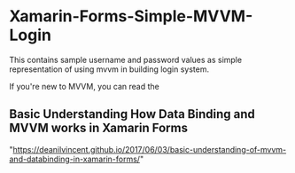 # Xamarin-Forms-Simple-MVVM-Login
This contains sample username and password values as simple representation of using mvvm in building login system. 

If you're new to MVVM, you can read the 

## Basic Understanding How Data Binding and MVVM works in Xamarin Forms
"https://deanilvincent.github.io/2017/06/03/basic-understanding-of-mvvm-and-databinding-in-xamarin-forms/"
